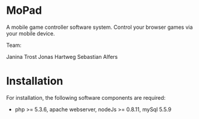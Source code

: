 MoPad
=====

A mobile game controller software system. Control your browser games via your mobile device.


Team:

Janina Trost
Jonas Hartweg
Sebastian Alfers


Installation
=====
For installation, the following software components are required:

* php >= 5.3.6, apache webserver, nodeJs >= 0.8.11, mySql 5.5.9
